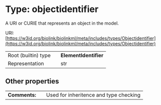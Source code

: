 
# Type: objectidentifier


A URI or CURIE that represents an object in the model.

URI: [https://w3id.org/biolink/biolinkml/meta/includes/types/Objectidentifier](https://w3id.org/biolink/biolinkml/meta/includes/types/Objectidentifier)

|  |  |  |
| --- | --- | --- |
| Root (builtin) type | | **ElementIdentifier** |
| Representation | | str |

## Other properties

|  |  |  |
| --- | --- | --- |
| **Comments:** | | Used for inheritence and type checking |

